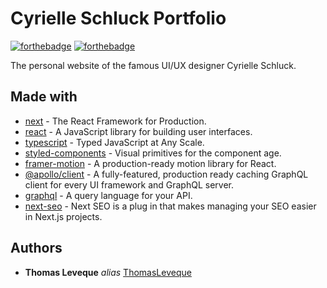 # Cyrielle Schluck Portfolio

[![forthebadge](https://forthebadge.com/images/badges/built-with-love.svg)](http://forthebadge.com) [![forthebadge](https://forthebadge.com/images/badges/made-with-javascript.svg)](http://forthebadge.com)

The personal website of the famous UI/UX designer Cyrielle Schluck.

## Made with

- [next](https://nextjs.org) - The React Framework
  for Production.
- [react](https://reactjs.org) - A JavaScript library for building user interfaces.
- [typescript](https://www.typescriptlang.org) - Typed JavaScript at Any Scale.
- [styled-components](https://styled-components.com) - Visual primitives for the component age.
- [framer-motion](https://www.framer.com/motion) - A production-ready motion library for React.
- [@apollo/client](https://www.apollographql.com/) - A fully-featured, production ready caching GraphQL client for every UI framework and GraphQL server.
- [graphql](https://graphql.org/) - A query language for your API.
- [next-seo](https://github.com/garmeeh/next-seo) - Next SEO is a plug in that makes managing your SEO easier in Next.js projects.

## Authors

- **Thomas Leveque** _alias_ [ThomasLeveque](https://github.com/ThomasLeveque)
